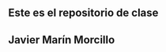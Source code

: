 Este es el repositorio de clase
-------------------------------
Javier Marín Morcillo
-------------------------------
